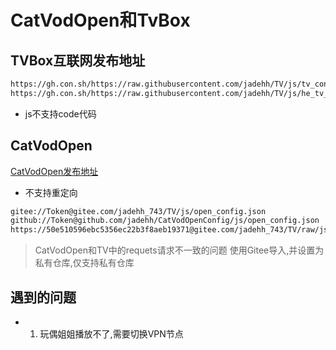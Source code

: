 # CatVodOpen和TvBox

## TVBox互联网发布地址

```bash
https://gh.con.sh/https://raw.githubusercontent.com/jadehh/TV/js/tv_config.json
https://gh.con.sh/https://raw.githubusercontent.com/jadehh/TV/js/he_tv_config.json

```
* js不支持code代码

## CatVodOpen

[CatVodOpen发布地址](https://github.com/catvod/CatVodOpen/releases)

* 不支持重定向

```bash
gitee://Token@gitee.com/jadehh_743/TV/js/open_config.json
github://Token@github.com/jadehh/CatVodOpenConfig/js/open_config.json
https://50e510596ebc5356ec22b3f8aeb19371@gitee.com/jadehh_743/TV/raw/js/open_config.json
```
> CatVodOpen和TV中的requets请求不一致的问题
> 使用Gitee导入,并设置为私有仓库,仅支持私有仓库



## 遇到的问题
* 1. 玩偶姐姐播放不了,需要切换VPN节点




